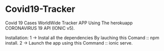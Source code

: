 # Covid19-Tracker
 Covid 19 Cases WorldWide Tracker APP Using The herokuapp CORONAVIRUS 19 API (IONIC v5).

Installation:
1 -> Instal all the dependencies By lauching this Comand :: npm install.
2 -> Launch the app using this Command :: ionic serve.
